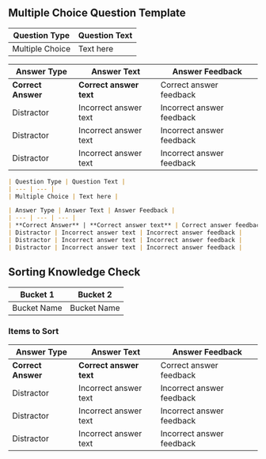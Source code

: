 ## Multiple Choice Question Template


| Question Type | Question Text |
| --- | --- |
| Multiple Choice | Text here |

| Answer Type | Answer Text | Answer Feedback |
| --- | --- | --- |
| **Correct Answer** | **Correct answer text** | Correct answer feedback |
| Distractor | Incorrect answer text | Incorrect answer feedback |
| Distractor | Incorrect answer text | Incorrect answer feedback |
| Distractor | Incorrect answer text | Incorrect answer feedback |


```md
| Question Type | Question Text |
| --- | --- |
| Multiple Choice | Text here |

| Answer Type | Answer Text | Answer Feedback |
| --- | --- | --- |
| **Correct Answer** | **Correct answer text** | Correct answer feedback |
| Distractor | Incorrect answer text | Incorrect answer feedback |
| Distractor | Incorrect answer text | Incorrect answer feedback |
| Distractor | Incorrect answer text | Incorrect answer feedback |
```

## Sorting Knowledge Check

| Bucket 1 | Bucket 2 |
| --- | --- |
| Bucket Name | Bucket Name |

### Items to Sort

| Answer Type | Answer Text | Answer Feedback |
| --- | --- | --- |
| **Correct Answer** | **Correct answer text** | Correct answer feedback |
| Distractor | Incorrect answer text | Incorrect answer feedback |
| Distractor | Incorrect answer text | Incorrect answer feedback |
| Distractor | Incorrect answer text | Incorrect answer feedback |
